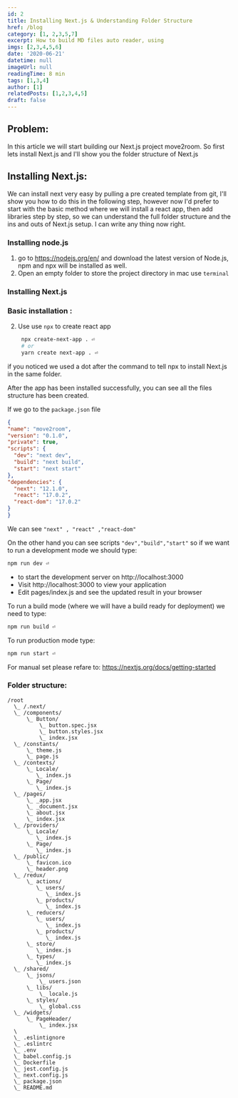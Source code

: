 ```yaml
---
id: 2
title: Installing Next.js & Understanding Folder Structure
href: /blog
category: [1, 2,3,5,7]
excerpt: How to build MD files auto reader, using
imgs: [2,3,4,5,6]
date: '2020-06-21'
datetime: null
imageUrl: null
readingTime: 8 min
tags: [1,3,4]
author: [1]
relatedPosts: [1,2,3,4,5]
draft: false
---
```


## Problem:
In this article we will start building our Next.js project move2room. So first lets install Next.js and I'll show you the folder structure of Next.js
## Installing Next.js:
We can install next very easy by pulling a pre created template from git, I'll show you how to do this in the following step, however now I'd prefer to start with the basic method where we will install a react app, then add libraries step by step, so we can understand the full folder structure and the ins and outs of Next.js setup. I can write any thing now right.

### Installing node.js
1. go to https://nodejs.org/en/ and download the latest version of Node.js, npm and npx will be installed as well.
1. Open an empty folder to store the project directory
   in mac use `terminal`
### Installing Next.js
### Basic installation :
2. Use use `npx` to create react app
  
   
   ```bash
    npx create-next-app . ⏎
    # or
    yarn create next-app . ⏎  
    ```
  if you noticed we used a dot after the command to tell npx to install Next.js in the same folder.

  After the app has been installed successfully, you can see all the files structure has been created.
  
  If we go to the `package.json` file

  ```json
  {
  "name": "move2room",
  "version": "0.1.0",
  "private": true,
  "scripts": {
    "dev": "next dev",
    "build": "next build",
    "start": "next start"
  },
  "dependencies": {
    "next": "12.1.0",
    "react": "17.0.2",
    "react-dom": "17.0.2"
  }
}
  ```
  
  We can see `"next" , "react" ,"react-dom"` 

  On the other hand you can see scripts `"dev","build","start"` so if we want to run a development mode we should type:
  ```bash
  npm run dev ⏎
  ```
 - to start the development server on http://localhost:3000
 - Visit http://localhost:3000 to view your application
- Edit pages/index.js and see the updated result in your browser
  
To run a build mode (where we will have a build ready for deployment) we need to type:
  ```bash
  npm run build ⏎
  ```
  To run production mode type:
  ```bash
  npm run start ⏎
  ```
For manual set please refare to: https://nextjs.org/docs/getting-started

### Folder structure:
```
/root
  \_ /.next/
  \_ /components/
      \_ Button/
          \_ button.spec.jsx
          \_ button.styles.jsx
          \_ index.jsx
  \_ /constants/
      \_ theme.js
      \_ page.js
  \_ /contexts/
      \_ Locale/
         \_ index.js
      \_ Page/
         \_ index.js
  \_ /pages/
      \_ _app.jsx
      \_ _document.jsx
      \_ about.jsx
      \_ index.jsx
  \_ /providers/
      \_ Locale/
         \_ index.js
      \_ Page/
         \_ index.js
  \_ /public/
      \_ favicon.ico
      \_ header.png
  \_ /redux/
      \_ actions/
         \_ users/
            \_ index.js
         \_ products/
            \_ index.js
      \_ reducers/
         \_ users/
            \_ index.js
         \_ products/
            \_ index.js
      \_ store/
         \_ index.js
      \_ types/
         \_ index.js
  \_ /shared/
      \_ jsons/
          \_ users.json
      \_ libs/
          \_ locale.js
      \_ styles/
          \_ global.css
  \_ /widgets/
      \_ PageHeader/
          \_ index.jsx
  \
  \_ .eslintignore
  \_ .eslintrc
  \_ .env
  \_ babel.config.js
  \_ Dockerfile
  \_ jest.config.js
  \_ next.config.js
  \_ package.json
  \_ README.md
```